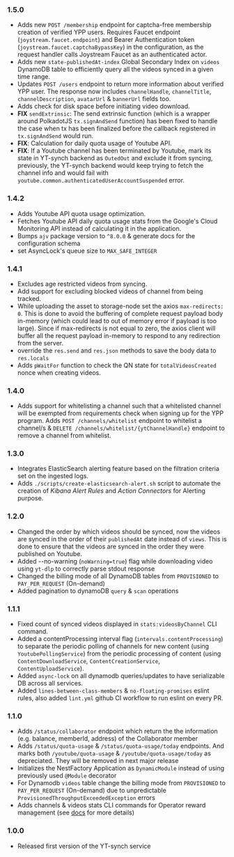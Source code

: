 ### 1.5.0

- Adds new `POST /membership` endpoint for captcha-free membership creation of verified YPP users. Requires Faucet endpoint (`joystream.faucet.endpoint`) and Bearer Authentication token (`joystream.faucet.captchaBypassKey`) in the configuration, as the request handler calls Joystream Faucet as an authenticated actor.
- Adds new `state-publishedAt-index` Global Secondary Index on `videos` DynamoDB table to efficiently query all the videos synced in a given time range.
- Updates `POST /users` endpoint to return more information about verified YPP user. The response now includes `channelHandle`, `channelTitle`, `channelDescription`, `avatarUrl` & `bannerUrl` fields too.
- Adds check for disk space before initiating video download.
- **FIX** `sendExtrinsic`: The send extrinsic function (which is a wrapper around PolkadotJS `tx.signAndSend` function) has been fixed to handle the case when tx has been finalized before the callback registered in `tx.signAndSend` would run.
- **FIX**: Calculation for daily quota usage of Youtube API.
- **FIX**: If a Youtube channel has been terminated by Youtube, mark its state in YT-synch backend as `OutedOut` and exclude it from syncing, previously, the YT-synch backend would keep trying to fetch the channel info and would fail with `youtube.common.authenticatedUserAccountSuspended` error.

### 1.4.2

- Adds Youtube API quota usage optimization.
- Fetches Youtube API daily quota usage stats from the Google's Cloud Monitoring API instead of calculating it in the application.
- Bumps `ajv` package version to `^8.0.0` & generate docs for the configuration schema
- set AsyncLock's queue size to `MAX_SAFE_INTEGER`

### 1.4.1

- Excludes age restricted videos from syncing.
- Add support for excluding blocked videos of channel from being tracked.
- While uploading the asset to storage-node set the axios `max-redirects: 0`. This is done to avoid the buffering of complete request payload body in-memory (which could lead to out of memory error if payload is too large). Since if max-redirects is not equal to zero, the axios client will buffer all the request payload in-memory to respond to any redirection from the server.
- override the `res.send` and `res.json` methods to save the body data to `res.locals`
- Adds `pWaitFor` function to check the QN state for `totalVideosCreated` nonce when creating videos.

### 1.4.0

- Adds support for whitelisting a channel such that a whitelisted channel will be exempted from requirements check when signing up for the YPP program. Adds `POST /channels/whitelist` endpoint to whitelist a channel/s & `DELETE /channels/whitelist/{ytChannelHandle}` endpoint to remove a channel from whitelist.

### 1.3.0

- Integrates ElasticSearch alerting feature based on the filtration criteria set on the ingested logs.
- Adds `./scripts/create-elasticsearch-alert.sh` script to automate the creation of _Kibana Alert Rules_ and _Action Connectors_ for Alerting purpose.

### 1.2.0

- Changed the order by which videos should be synced, now the videos are synced in the order of their `publishedAt` date instead of `views`. This is done to ensure that the videos are synced in the order they were published on Youtube.
- Added --no-warning (`noWarning=true`) flag while downloading video using `yt-dlp` to correctly parse stdout response
- Changed the billing mode of all DynamoDB tables from `PROVISIONED` to `PAY_PER_REQUEST` (On-demand)
- Added pagination to dynamoDB `query` & `scan` operations

### 1.1.1

- Fixed count of synced videos displayed in `stats:videosByChannel` CLI command.
- Added a contentProcessing interval flag (`intervals.contentProcessing`) to separate the periodic polling of channels for new content (using `YoutubePollingService`) from the periodic processing of content (using `ContentDownloadService`, `ContentCreationService`, `ContentUploadService`).
- Added `async-lock` on all dynamodb queries/updates to have serializable DB across all services.
- Added `lines-between-class-members` & `no-floating-promises` eslint rules, also added `lint.yml` github CI workflow to run eslint on every PR.

### 1.1.0

- Adds `/status/collaborator` endpoint which return the the information (e.g. balance, memberId, address) of the Collaborator member
- Adds `/status/quota-usage` & `/status/quota-usage/today` endpoints. And marks both `/youtube/quota-usage` & `/youtube/quota-usage/today` as depreciated. They will be removed in next major release
- Initializes the NestFactory Application as `DynamicModule` instead of using previously used `@Module` decorator
- For Dynamodb `videos` table change the billing mode from `PROVISIONED` to `PAY_PER_REQUEST` (On-demand) due to unpredictable `ProvisionedThroughputExceededException` errors
- Adds channels & videos stats CLI commands for Operator reward management (see [docs](src/cli/docs/stats.md) for more details)

### 1.0.0

- Released first version of the YT-synch service
